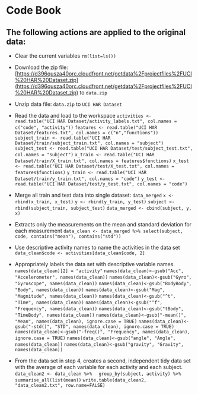 # Code Book

## The following actions are applied to the original data:
* Clear the current variables `rm(list=ls())`

* Download the zip file: [https://d396qusza40orc.cloudfront.net/getdata%2Fprojectfiles%2FUCI%20HAR%20Dataset.zip](https://d396qusza40orc.cloudfront.net/getdata%2Fprojectfiles%2FUCI%20HAR%20Dataset.zip) to `data.zip`

* Unzip data file: `data.zip` to `UCI HAR Dataset`

* Read the data and load to the workspace
`activities <- read.table("UCI HAR Dataset/activity_labels.txt", col.names = c("code", "activity"))`
`features <- read.table("UCI HAR Dataset/features.txt", col.names = c("n","functions"))`
`subject_train <- read.table("UCI HAR Dataset/train/subject_train.txt", col.names = "subject")`
`subject_test <- read.table("UCI HAR Dataset/test/subject_test.txt", col.names = "subject")`
`x_train <- read.table("UCI HAR Dataset/train/X_train.txt", col.names = features$functions)`
`x_test <- read.table("UCI HAR Dataset/test/X_test.txt", col.names = features$functions)`
`y_train <- read.table("UCI HAR Dataset/train/y_train.txt", col.names = "code")`
`y_test <- read.table("UCI HAR Dataset/test/y_test.txt", col.names = "code")`


* Merge  all train and test data into single dataset: `data_merged`
`x <- rbind(x_train, x_test)`
`y <- rbind(y_train, y_test)`
`subject <- rbind(subject_train, subject_test)`
`data_merged <- cbind(subject, y, x)`


* Extracts only the measurements on the mean and standard deviation for each measurement
`data_clean <- data_merged %>% select(subject, code, contains("mean"), contains("std"))`




* Use descriptive activity names to name the activities in the data set
`data_clean$code <- activities[data_clean$code, 2]`


* Appropriately labels the data set with descriptive variable names.
`names(data_clean)[2] = "activity"`
`names(data_clean)<-gsub("Acc", "Accelerometer", names(data_clean))`
`names(data_clean)<-gsub("Gyro", "Gyroscope", names(data_clean))`
`names(data_clean)<-gsub("BodyBody", "Body", names(data_clean))`
`names(data_clean)<-gsub("Mag", "Magnitude", names(data_clean))`
`names(data_clean)<-gsub("^t", "Time", names(data_clean))`
`names(data_clean)<-gsub("^f", "Frequency", names(data_clean))`
`names(data_clean)<-gsub("tBody", "TimeBody", names(data_clean))`
`names(data_clean)<-gsub("-mean()", "Mean", names(data_clean), ignore.case = TRUE)`
`names(data_clean)<-gsub("-std()", "STD", names(data_clean), ignore.case = TRUE)`
`names(data_clean)<-gsub("-freq()", "Frequency", names(data_clean), ignore.case = TRUE)`
`names(data_clean)<-gsub("angle", "Angle", names(data_clean))`
`names(data_clean)<-gsub("gravity", "Gravity", names(data_clean))`

* From the data set in step 4, creates a second, independent tidy data set with the average of each variable for each activity and each subject.
`data_clean2 <- data_clean %>%`
`  group_by(subject, activity) %>% summarise_all(list(mean))`
`write.table(data_clean2, "data_clean2.txt", row.name=FALSE)`

